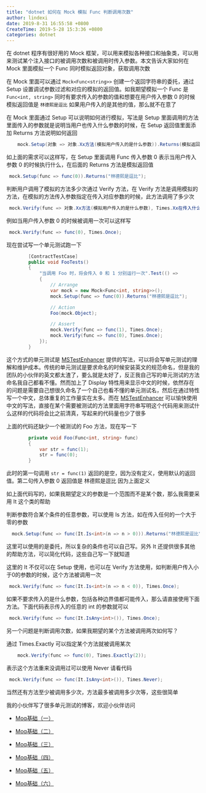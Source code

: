 ```yaml
---
title: "dotnet 如何在 Mock 模拟 Func 判断调用次数"
author: lindexi
date: 2019-8-31 16:55:58 +0800
CreateTime: 2019-5-28 15:3:36 +0800
categories: dotnet
---
```


在 dotnet 程序有很好用的 Mock 框架，可以用来模拟各种接口和抽象类，可以用来测试某个注入接口的被调用次数和被调用时传入参数。本文告诉大家如何在 Mock 里面模拟一个 Func 同时模拟返回对象，获取调用次数

<!--more-->



在 Mock 里面可以通过 `Mock<Func<string>>` 创建一个返回字符串的委托，通过 Setup 设置调试参数过滤和对应的模拟的返回值。如我期望模拟一个 Func 是 `Func<int, string>` 同时有要求传入的参数的值和想要在用户传入参数 0 的时候模拟返回值是 `林德熙是逗比` 如果用户传入的是其他的值，那么就不在意了

在 Mock 里面通过 Setup 可以说明如何进行模拟，写法是 Setup 里面调用的方法里面传入的参数就是说明当用户也传入什么参数的时候，在 Setup 返回值里面添加 Returns 方法说明如何返回

```csharp
    mock.Setup(对象 => 对象.Xx方法(模拟用户传入的是什么参数)).Returns(模拟返回值);
```

如上面的需求可以这样写，在 Setup 里面调用 Func 传入参数 0 表示当用户传入参数 0 的时候执行什么，在后面的 Returns 方法是模拟返回值

```csharp
 mock.Setup(func => func(0)).Returns("林德熙是逗比");
```

判断用户调用了模拟的方法多少次通过 Verify 方法，在 Verify 方法是调用模拟的方法，在模拟的方法传入参数指定在传入对应参数的时候，此方法调用了多少次

```csharp
 mock.Verify(func => 对象.Xx方法(模拟用户传入的是什么参数), Times.Xx在传入什么参数的时候被调用了多少次);
```

例如当用户传入参数 0 的时候被调用一次可以这样写

```csharp
 mock.Verify(func => func(0), Times.Once);
```

现在尝试写一个单元测试跑一下

```csharp
        [ContractTestCase]
        public void FooTests()
        {
            "当调用 Foo 时，将会传入 0 和 1 分别运行一次".Test(() =>
            {
                // Arrange
                var mock = new Mock<Func<int, string>>();
                mock.Setup(func => func(0)).Returns("林德熙是逗比");

                // Action
                Foo(mock.Object);

                // Assert
                mock.Verify(func => func(1), Times.Once);
                mock.Verify(func => func(0), Times.Once);
            });
        }
```

这个方式的单元测试是 [MSTestEnhancer](https://github.com/dotnet-campus/MSTestEnhancer) 提供的写法，可以将会写单元测试的理解和维护成本。传统的单元测试是要求命名的时候安装英文的规范命名，但是我的团队的小伙伴的英文都太渣了，要么就是太好了，反正我自己写的单元测试的方法命名我自己都看不懂。然而加上了 Display 特性用来显示中文的时候，依然存在的问题是需要自己想很久命名了一个自己也看不懂的单元测试名，然后在通过特性写一个中文，总体重复的工作量实在太多。而在 [MSTestEnhancer](https://github.com/dotnet-campus/MSTestEnhancer) 可以愉快使用中文的写法，直接在某个需要被测试的方法里面用字符串写明这个代码用来测试什么这样的代码将会比之前清真，写起来的代码量也少了很多

上面的代码还缺少一个被测试的 Foo 方法，现在写一下

```csharp
        private void Foo(Func<int, string> func)
        {
            var str = func(1);
            str = func(0);
        }
```

此时的第一句调用 `str = func(1)` 返回的是空，因为没有定义，使用默认的返回值。第二句传入参数 0 返回值是 林德熙是逗比 因为上面定义

如上面代码写的，如果我期望定义的参数是一个范围而不是某个数，那么我需要采用 It 这个类的帮助

判断参数符合某个条件的任意参数，可以使用 Is 方法，如在传入任何的一个大于零的参数

```csharp
  mock.Setup(func => func(It.Is<int>(n => n > 0))).Returns("林德熙是逗比");
```

这里可以使用的是委托，所以复杂的条件也可以自己写。另外 It 还提供很多其他的帮助方法，可以简化代码，这些自己写一下就知道

这里的 It 不仅可以在 Setup 使用，也可以在 Verify 方法使用，如判断用户传入小于0的参数的时候，这个方法被调用一次

```csharp
 mock.Verify(func => func(It.Is<int>(n => n < 0)), Times.Once);
```

如果不要求传入的是什么参数，包括各种边界值都可能传入，那么请直接使用下面方法。下面代码表示传入的任意的 int 的参数就可以

```csharp
 mock.Verify(func => func(It.IsAny<int>()), Times.Once);
```

另一个问题是判断调用次数，如果我期望的某个方法被调用两次如何写？

通过 Times.Exactly 可以指定某个方法就被调用某次

```csharp
    mock.Verify(func => func(0), Times.Exactly(2));
```

表示这个方法重来没调用过可以使用 Never 请看代码

```csharp
 mock.Verify(func => func(It.IsAny<int>()), Times.Never);
```

当然还有方法至少被调用多少次，方法最多被调用多少次等，这些很简单

我的小伙伴写了很多单元测试的博客，欢迎小伙伴访问

- [Moq基础（一）](https://huangtengxiao.gitee.io/post/Moq%E5%9F%BA%E7%A1%80-%E4%B8%80.html)

- [Moq基础（二）](https://huangtengxiao.gitee.io/post/Moq%E5%9F%BA%E7%A1%80-%E4%BA%8C.html)

- [Moq基础（三）](https://huangtengxiao.gitee.io/post/Moq%E5%9F%BA%E7%A1%80-%E4%B8%89.html)

- [Moq基础（四）](https://huangtengxiao.gitee.io/post/Moq%E5%9F%BA%E7%A1%80-%E5%9B%9B.html)

- [Moq基础（五）](https://huangtengxiao.gitee.io/post/Moq%E5%9F%BA%E7%A1%80-%E4%BA%94.html)

- [Moq基础（六）](https://huangtengxiao.gitee.io/post/Moq%E5%9F%BA%E7%A1%80-%E5%85%AD.html)


